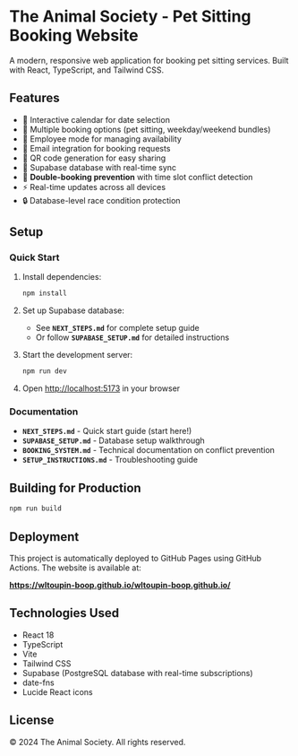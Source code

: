 # The Animal Society - Pet Sitting Booking Website

A modern, responsive web application for booking pet sitting services. Built with React, TypeScript, and Tailwind CSS.

## Features

- 📅 Interactive calendar for date selection
- 🐾 Multiple booking options (pet sitting, weekday/weekend bundles)
- 👥 Employee mode for managing availability
- 📧 Email integration for booking requests
- 📱 QR code generation for easy sharing
- 💾 Supabase database with real-time sync
- 🚫 **Double-booking prevention** with time slot conflict detection
- ⚡ Real-time updates across all devices
- 🔒 Database-level race condition protection

## Setup

### Quick Start

1. Install dependencies:
   ```bash
   npm install
   ```

2. Set up Supabase database:
   - See **`NEXT_STEPS.md`** for complete setup guide
   - Or follow **`SUPABASE_SETUP.md`** for detailed instructions

3. Start the development server:
   ```bash
   npm run dev
   ```

4. Open [http://localhost:5173](http://localhost:5173) in your browser

### Documentation

- **`NEXT_STEPS.md`** - Quick start guide (start here!)
- **`SUPABASE_SETUP.md`** - Database setup walkthrough
- **`BOOKING_SYSTEM.md`** - Technical documentation on conflict prevention
- **`SETUP_INSTRUCTIONS.md`** - Troubleshooting guide

## Building for Production

```bash
npm run build
```

## Deployment

This project is automatically deployed to GitHub Pages using GitHub Actions. The website is available at:

**https://wltoupin-boop.github.io/wltoupin-boop.github.io/**

## Technologies Used

- React 18
- TypeScript
- Vite
- Tailwind CSS
- Supabase (PostgreSQL database with real-time subscriptions)
- date-fns
- Lucide React icons

## License

© 2024 The Animal Society. All rights reserved.
